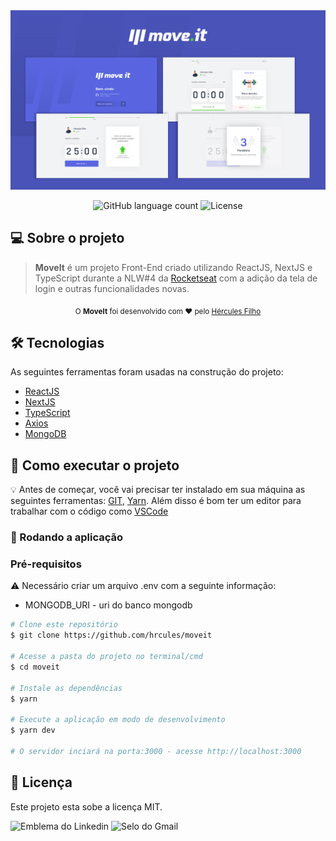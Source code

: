 <img src="public/moveit-banner.png">

<p align="center">
  <img alt="GitHub language count" src="https://img.shields.io/github/languages/count/hrcules/moveit?color=4953B8">

  <img alt="License" src="https://img.shields.io/badge/license-MIT-brightgreen">
</p>

## 💻 Sobre o projeto

> <b>MoveIt</b> é um projeto Front-End criado utilizando ReactJS, NextJS e TypeScript durante a NLW#4 da [Rocketseat](https://github.com/Rocketseat) com a adição da tela de login e outras funcionalidades novas.

<div align="center">
  <sub>O <strong>MoveIt</strong> foi desenvolvido com ❤︎ pelo
    <a href="https://github.com/hrcules">Hércules Filho</a>
  </sub>
</div>

## 🛠 Tecnologias

As seguintes ferramentas foram usadas na construção do projeto:

- [ReactJS](https://reactjs.org/)
- [NextJS](https://nextjs.org/)
- [TypeScript](https://www.typescriptlang.org/)
- [Axios](https://github.com/axios/axios)
- [MongoDB](https://www.mongodb.com/)

## 🚀 Como executar o projeto

💡 Antes de começar, você vai precisar ter instalado em sua máquina as seguintes ferramentas: [GIT](https://git-scm.com), [Yarn](https://yarnpkg.com/). Além disso é bom ter um editor para trabalhar com o código como [VSCode](https://code.visualstudio.com/)

### 🎲 Rodando a aplicação

### Pré-requisitos

⚠️ Necessário criar um arquivo .env com a seguinte informação:

- MONGODB_URI - uri do banco mongodb

```bash
# Clone este repositório
$ git clone https://github.com/hrcules/moveit

# Acesse a pasta do projeto no terminal/cmd
$ cd moveit

# Instale as dependências
$ yarn

# Execute a aplicação em modo de desenvolvimento
$ yarn dev

# O servidor inciará na porta:3000 - acesse http://localhost:3000
```

## 📝 Licença

Este projeto esta sobe a licença MIT.

![ Emblema do Linkedin ](https://img.shields.io/badge/-hrcules-blue?style=flat-square&logo=Linkedin&logoColor=white&link=https://www.linkedin.com/in/hrcules/)
![ Selo do Gmail ](https://img.shields.io/badge/-dev.hrcules@gmail.com-c14438?style=flat-square&logo=Gmail&logoColor=white&link=mailto:dev.hrcules@gmail.com)
